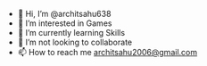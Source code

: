 - 👋 Hi, I’m @architsahu638
- 👀 I’m interested in Games
- 🌱 I’m currently learning Skills
- 💞️ I’m not looking to collaborate  
- 📫 How to reach me architsahu2006@gmail.com

<!---
architsahu638/architsahu638 is a ✨ special ✨ repository because its `README.md` (this file) appears on your GitHub profile.
You can click the Preview link to take a look at your changes.
--->
